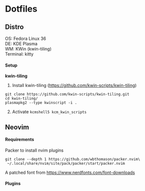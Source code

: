 # Dotfiles

## Distro

OS: Fedora Linux 36  
DE: KDE Plasma  
WM: KWin (kwin-tiling)  
Terminal: kitty  

#### Setup
**kwin-tiling**
1. Install kwin-tiling (https://github.com/kwin-scripts/kwin-tiling)
```
git clone https://github.com/kwin-scripts/kwin-tiling.git
cd kwin-tiling/
plasmapkg2 --type kwinscript -i .
```
2. Activate `kcmshell5 kcm_kwin_scripts`

## Neovim

#### Requirements

Packer to install nvim plugins
```
git clone --depth 1 https://github.com/wbthomason/packer.nvim\
 ~/.local/share/nvim/site/pack/packer/start/packer.nvim
```

A patched font from https://www.nerdfonts.com/font-downloads

#### Plugins
